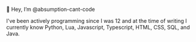 👋 Hey, I’m @absumption-cant-code

I've been actively programming since I was 12 and at the time of writing I currently know Python, Lua, Javascript, Typescript, HTML, CSS, SQL, and Java.
